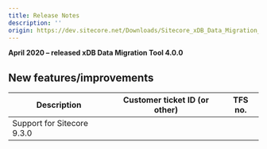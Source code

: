 ```yaml
---
title: Release Notes
description: ''
origin: https://dev.sitecore.net/Downloads/Sitecore_xDB_Data_Migration_Tool/4x/xDB_Data_Migration_Tool_400/Release_Notes
---
```


**April 2020 – released xDB Data Migration Tool 4.0.0**

## New features/improvements

 | Description | Customer ticket ID (or other) | TFS no. |
 | --- | --- | --- |
 | ​​Support for Sitecore 9.3.0 |  |  |